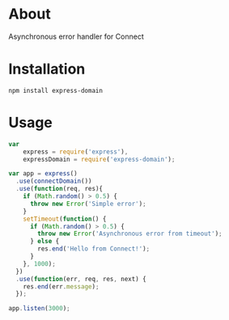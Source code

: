 # About 

Asynchronous error handler for Connect

# Installation

	npm install express-domain

# Usage

```js
var
	express = require('express'),
	expressDomain = require('express-domain');

var app = express()
  .use(connectDomain())
  .use(function(req, res){
    if (Math.random() > 0.5) {
      throw new Error('Simple error');
    }
    setTimeout(function() {
      if (Math.random() > 0.5) {
        throw new Error('Asynchronous error from timeout');
      } else {
        res.end('Hello from Connect!');
      }
    }, 1000);
  })
  .use(function(err, req, res, next) {
    res.end(err.message);
  });

app.listen(3000);
```
